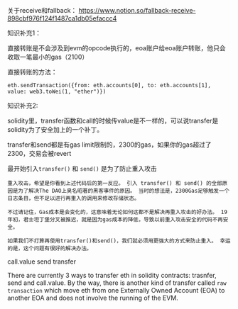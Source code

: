 关于receive和fallback：
https://www.notion.so/fallback-receive-898cbf976f124f1487ca1db05efaccc4

知识补充1：

直接转账是不会涉及到evm的opcode执行的，eoa账户给eoa账户转账，他只会收取一笔最小的gas（2100）

直接转账的方法：

`eth.sendTransaction({from: eth.accounts[0], to: eth.accounts[1], value: web3.toWei(1, "ether")})`

知识补充2:

solidity里，transfer函数和call的时候传value是不一样的，可以说transfer是solidity为了安全加上的一个补丁。

transfer和send都是有gas limit限制的，2300的gas，如果你的gas超过了2300，交易会被revert

最开始引入`transfer()` 和 `send()` 是为了防止重入攻击

```
重入攻击，希望是你看到上述代码后的第一反应。 引入 transfer() 和 send() 的全部原因是为了解决The DAO上臭名昭著的黑客事件的原因。 当时的想法是，2300Gas足够触发一个日志条目，但不足以进行再重入的调用来修改存储状态。

不过请记住，Gas成本是会变化的，这意味着无论如何这都不是解决再重入攻击的好办法。 19 年初，君士坦丁堡分叉被推迟，就是因为gas成本的降低，导致以前重入攻击安全的代码不再安全。

如果我们不打算再使用transfer()和send()，我们就必须用更强大的方式来防止重入。 幸运的是，这个问题有很好的解决办法。
```

call.value send transfer

There are currently 3 ways to transfer eth in solidity contracts: trasnfer, send and call.value. By the way, there is another kind of transfer called `raw transaction` which move eth from one Externally Owned Account (EOA) to another EOA and does not involve the running of the EVM.